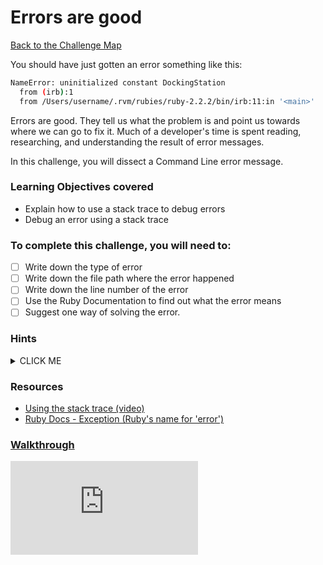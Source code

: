 # Errors are good

[Back to the Challenge Map](0_challenge_map.md)

You should have just gotten an error something like this:

```sh
NameError: uninitialized constant DockingStation
  from (irb):1
  from /Users/username/.rvm/rubies/ruby-2.2.2/bin/irb:11:in '<main>'
```

Errors are good. They tell us what the problem is and point us towards where we can go to fix it. Much of a developer's time is spent reading, researching, and understanding the result of error messages.

In this challenge, you will dissect a Command Line error message.

### Learning Objectives covered
- Explain how to use a stack trace to debug errors
- Debug an error using a stack trace

### To complete this challenge, you will need to:

- [ ] Write down the type of error
- [ ] Write down the file path where the error happened
- [ ] Write down the line number of the error
- [ ] Use the Ruby Documentation to find out what the error means
- [ ] Suggest one way of solving the error.

### Hints

<details><summary>CLICK ME</summary>
  <li>Don't panic when you see the error message!  Error messages are a good thing and can be super helpful as long as you engage with them properly.</li>
  <li>Read the error message line by line with your partner to see what information you can gain from it.</li>
</details>

### Resources

- [Using the stack trace (video)](https://www.youtube.com/watch?v=TF_-tfOc9Pw)
- [Ruby Docs - Exception (Ruby's name for 'error')](http://ruby-doc.org/core-2.2.0/Exception.html)

### [Walkthrough](walkthroughs/4.md)


![Tracking pixel](https://githubanalytics.herokuapp.com/course/boris_bikes/4_errors_are_good.md)
